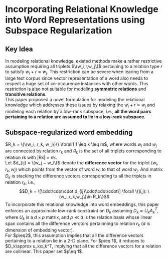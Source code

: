 # Incorporating Relational Knowledge into Word Representations using Subspace Regularization  
## Key Idea  
In modeling relational knowledge, existed methods make a rather restrictive assumption requiring all triplets $\(w_i,r,w_j\)$ pertaining to a relation type $r$ to satisfy $w_i + r \approx w_j$. This restriction can be severe when learing from a large text corpus since vector representation of a word also needs to respect a huge set of co-occurence instances with other words. This restriction is also not suitable for modeling **symmetric relations** and **transitive relations**.  
This paper proposed a novel formulation for modeling the relational knowledge which addresses these issues by relaxing the $w_i + r \approx w_j$ and modeling each relation by a low-rank subspace, i.e., **all the word pairs pertaining to a relation are assumed to lie in a low-rank subspace**.  

## Subspace-regularized word embedding  
$R_k = \{\(w_i, r_k, w_j\)\} \forall1 1 \leq k \leq m$, where words $w_i$ and $w_j$ are connected by relation $r_k$ and $R_k$ is the set of all triplets corresponding to relation rk with |Rk| = nk.  
Let $d_{ij} = \(w_j − w_i\)$ denote the **difference vector** for the triplet $(w_i, r_k, w_j)$ which points from the vector of word $w_i$ to that of word $w_j$. And matrix $D_k$ is stacking the difference vectors corresponding to all the triplets in relation $r_k$, i.e.,  
$$D_k = \[\cdot\cdot\cdot d_{ij}\cdot\cdot\cdot\] \forall \{(i,j): \(w_i,r_k,w_j\)\in R_k\}$$
To incorporate this relational knowledge into word embeddings, this paper enforces an approximate low-rank constraint on $D_k$ assuming $D_k\approx U_kA_k^T$, where $U_k$ is a $d×p$ matrix, and $p\ll d$ is the relation basis whose linear span contains all the difference verctors pertainning to relation $r_k$ ($d$ is dimension of embedding vector).  
For $p\eq2$, this assumption implies that all the difference vectors pertaining to a relation lie in a 2-D plane. For $p\eq 1$, it reduces to $D_k\approx u_kα_k^T, implying that all the difference vectors for a relation are collinear. This paper set $p\eq 1$. 
